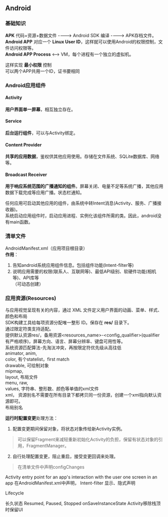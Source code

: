 
## Android
### 基础知识
**APK** 代码+资源+数据文件  ----> Android SDK 编译 ----> APK存档文件。   
**Android APP**  对应一个 **Linux User ID**，这样就可以使用Android的权限控制，文件访问权限等。   
**Android APP Process**  <--> VM，每个进程有一个独立的虚拟机。   

这样实现 **最小权限** 控制   
可以两个APP共用一个ID，证书要相同

### Android应用组件
#### Activity
**用户界面单一屏幕**，相互独立存在。
#### Service
**后台运行组件**，可以与Activity绑定。
#### Content Provider
**共享的应用数据**，鉴权供其他应用使用。存储在文件系统、SQLite数据库、网络等。
#### Broadcast Receiver
**用于响应系统范围的广播通知的组件**。屏幕关闭、电量不足等系统广播，其他应用数据下载完成等应用广播。状态栏通知。

任何应用可启动其他应用的组件，由系统中转Intent消息(Activity、服务、广播接收器)。   
系统启动应用组件时，启动应用进程、实例化该组件所需的类。因此，android没有main函数。   

### 清单文件
AndroidManifest.xml（应用项目根目录）  
**作用**：   
1. 告知android系统应用组件信息。包括组件功能(Intent-filter等)   
2. 说明应用需要的权限(联系人、互联网等)、最低API级别、软硬件功能(相机等)、API库等   
<activity> <service> <receiver>（可动态创建） <provider>


### 应用资源(Resources)
与应用视觉呈现有关的内容，通过 XML 文件定义用户界面的动画、菜单、样式、颜色和布局  
SDK构建工具给每项资源分配唯一整形 ID。保存在 **res/** 目录下。   
通过限定符类支持适配。   
提供默认资源res/，备用资源<resources_name>-<config_qualifier>(qualifier有严格顺序)，屏幕方向、语言、屏幕分辨率、键盘可用性等。   
系统资源匹配算法-先淘汰冲突，再按限定符优先级从高往低   
animator, anim,    
color, 有个statelist，first match    
drawable, 可绘制对象   
mipmap,    
layout, 布局文件   
menu, raw,    
values, 字符串、整形数、颜色等单值的xml文件   
xml，
资源别名不需要在所有目录下都拷贝同一份资源，创建一个xml指向默认资源即可。   
布局别名 <merge> <include layout="\@layout/main_ltr"/> </merge>

**运行时配置变更**处理方法：   
1. 配置变更期间保留对象，将状态对象传给新Activity实例。   
> 可以保留Fragment来减轻重新初始化Activity的负担，保留有状态对象的引用，FragmentManager。   
2. 自行处理配置变更，阻止重启，接受变更回调来处理。   
> 在清单文件中声明configChanges

Activity
entry point for an app's interaction with the user
one screen in an app
在AndroidManifest.xml中声明，<application><activity><intent-filter>
Intent-filter    显示、隐式声明
<activity android:name=".ExampleActivity" android:icon="@drawable/app_icon">
<intent-filter>
<action android:name="android.intent.action.SEND" />
<category android:name="android.intent.category.DEFAULT" />
<data android:mimeType="text/plain" />
</intent-filter>
</activity>

Lifecycle
 

长久状态
Resumed, Paused, Stopped
onSaveInstanceState Activity移除栈顶时保留UI

